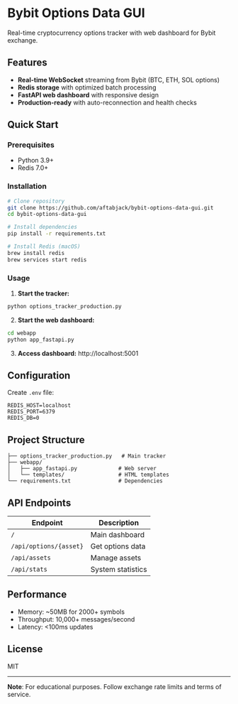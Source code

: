 # Bybit Options Data GUI

Real-time cryptocurrency options tracker with web dashboard for Bybit exchange.

## Features

- **Real-time WebSocket** streaming from Bybit (BTC, ETH, SOL options)
- **Redis storage** with optimized batch processing
- **FastAPI web dashboard** with responsive design
- **Production-ready** with auto-reconnection and health checks

## Quick Start

### Prerequisites
- Python 3.9+
- Redis 7.0+

### Installation

```bash
# Clone repository
git clone https://github.com/aftabjack/bybit-options-data-gui.git
cd bybit-options-data-gui

# Install dependencies
pip install -r requirements.txt

# Install Redis (macOS)
brew install redis
brew services start redis
```

### Usage

1. **Start the tracker:**
```bash
python options_tracker_production.py
```

2. **Start the web dashboard:**
```bash
cd webapp
python app_fastapi.py
```

3. **Access dashboard:** http://localhost:5001

## Configuration

Create `.env` file:
```env
REDIS_HOST=localhost
REDIS_PORT=6379
REDIS_DB=0
```

## Project Structure

```
├── options_tracker_production.py   # Main tracker
├── webapp/
│   ├── app_fastapi.py             # Web server
│   └── templates/                 # HTML templates
└── requirements.txt               # Dependencies
```

## API Endpoints

| Endpoint | Description |
|----------|-------------|
| `/` | Main dashboard |
| `/api/options/{asset}` | Get options data |
| `/api/assets` | Manage assets |
| `/api/stats` | System statistics |

## Performance

- Memory: ~50MB for 2000+ symbols
- Throughput: 10,000+ messages/second
- Latency: <100ms updates

## License

MIT

---

**Note**: For educational purposes. Follow exchange rate limits and terms of service.
